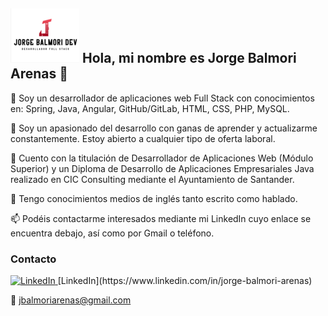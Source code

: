 ## ![Logo](logo.png) Hola, mi nombre es Jorge Balmori Arenas 👋

💬 Soy un desarrollador de aplicaciones web Full Stack con conocimientos en: Spring, Java, Angular, GitHub/GitLab, HTML, CSS, PHP, MySQL.

💬 Soy un apasionado del desarrollo con ganas de aprender y actualizarme constantemente. Estoy abierto a cualquier tipo de oferta laboral.

🤔 Cuento con la titulación de Desarrollador de Aplicaciones Web (Módulo Superior) y un Diploma de Desarrollo de Aplicaciones Empresariales Java realizado en CIC Consulting mediante el Ayuntamiento de Santander.

🤔 Tengo conocimientos medios de inglés tanto escrito como hablado.

📫 Podéis contactarme interesados mediante mi LinkedIn cuyo enlace se encuentra debajo, así como por Gmail o teléfono.

### Contacto

<a href="https://www.linkedin.com/in/jorge-balmori-arenas" target="_blank">
  <img src="https://upload.wikimedia.org/wikipedia/commons/c/ca/LinkedIn_logo_initials.png" alt="LinkedIn" width="25" height="25" />
</a> [LinkedIn](https://www.linkedin.com/in/jorge-balmori-arenas)

📧 [jbalmoriarenas@gmail.com](mailto:jbalmoriarenas@gmail.com)


<!--
**seedpower5/seedpower5** is a ✨ _special_ ✨ repository because its `README.md` (this file) appears on your GitHub profile.

Here are some ideas to get you started:

- 🔭 I’m currently working on ...
- 🌱 I’m currently learning ...
- 👯 I’m looking to collaborate on ...
- 🤔 I’m looking for help with ...
- 💬 Ask me about ...
- 📫 How to reach me: ...
- 😄 Pronouns: ...
- ⚡ Fun fact: ...
-->


